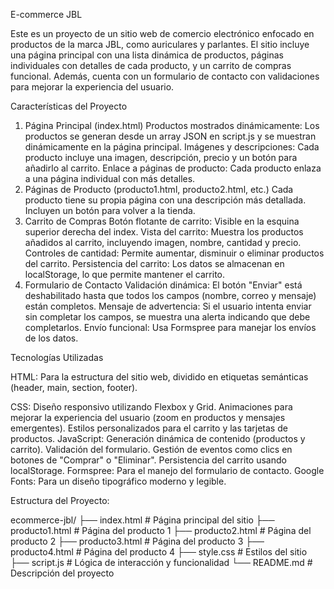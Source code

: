 E-commerce JBL

Este es un proyecto de un sitio web de comercio electrónico enfocado en productos de la marca JBL, como auriculares y parlantes. El sitio incluye una página principal con una lista dinámica de productos, páginas individuales con detalles de cada producto, y un carrito de compras funcional. Además, cuenta con un formulario de contacto con validaciones para mejorar la experiencia del usuario.

Características del Proyecto

1. Página Principal (index.html)
Productos mostrados dinámicamente: Los productos se generan desde un array JSON en script.js y se muestran dinámicamente en la página principal.
Imágenes y descripciones: Cada producto incluye una imagen, descripción, precio y un botón para añadirlo al carrito.
Enlace a páginas de producto: Cada producto enlaza a una página individual con más detalles.
2. Páginas de Producto (producto1.html, producto2.html, etc.)
Cada producto tiene su propia página con una descripción más detallada.
Incluyen un botón para volver a la tienda.
3. Carrito de Compras
Botón flotante de carrito: Visible en la esquina superior derecha del index.
Vista del carrito: Muestra los productos añadidos al carrito, incluyendo imagen, nombre, cantidad y precio.
Controles de cantidad: Permite aumentar, disminuir o eliminar productos del carrito.
Persistencia del carrito: Los datos se almacenan en localStorage, lo que permite mantener el carrito.
4. Formulario de Contacto
Validación dinámica: El botón "Enviar" está deshabilitado hasta que todos los campos (nombre, correo y mensaje) están completos.
Mensaje de advertencia: Si el usuario intenta enviar sin completar los campos, se muestra una alerta indicando que debe completarlos.
Envío funcional: Usa Formspree para manejar los envíos de los datos.

Tecnologías Utilizadas

HTML: Para la estructura del sitio web, dividido en etiquetas semánticas (header, main, section, footer).

CSS:
Diseño responsivo utilizando Flexbox y Grid.
Animaciones para mejorar la experiencia del usuario (zoom en productos y mensajes emergentes).
Estilos personalizados para el carrito y las tarjetas de productos.
JavaScript:
Generación dinámica de contenido (productos y carrito).
Validación del formulario.
Gestión de eventos como clics en botones de "Comprar" o "Eliminar".
Persistencia del carrito usando localStorage.
Formspree: Para el manejo del formulario de contacto.
Google Fonts: Para un diseño tipográfico moderno y legible.


Estructura del Proyecto:

ecommerce-jbl/
├── index.html          # Página principal del sitio
├── producto1.html      # Página del producto 1
├── producto2.html      # Página del producto 2
├── producto3.html      # Página del producto 3
├── producto4.html      # Página del producto 4
├── style.css           # Estilos del sitio
├── script.js           # Lógica de interacción y funcionalidad
└── README.md           # Descripción del proyecto